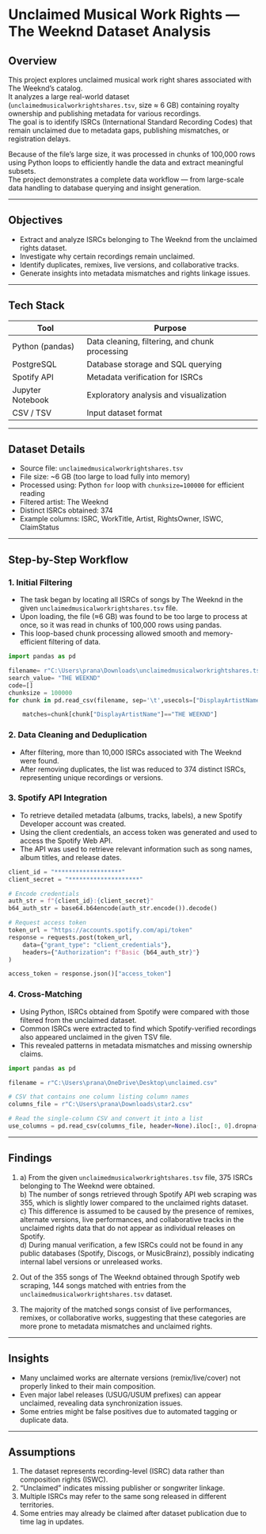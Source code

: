 # Unclaimed Musical Work Rights — The Weeknd Dataset Analysis

## Overview
This project explores unclaimed musical work right shares associated with The Weeknd’s catalog.  
It analyzes a large real-world dataset (`unclaimedmusicalworkrightshares.tsv`, size ≈ 6 GB) containing royalty ownership and publishing metadata for various recordings.  
The goal is to identify ISRCs (International Standard Recording Codes) that remain unclaimed due to metadata gaps, publishing mismatches, or registration delays.

Because of the file’s large size, it was processed in chunks of 100,000 rows using Python loops to efficiently handle the data and extract meaningful subsets.  
The project demonstrates a complete data workflow — from large-scale data handling to database querying and insight generation.

---

## Objectives
- Extract and analyze ISRCs belonging to The Weeknd from the unclaimed rights dataset.  
- Investigate why certain recordings remain unclaimed.  
- Identify duplicates, remixes, live versions, and collaborative tracks.  
- Generate insights into metadata mismatches and rights linkage issues.

---

## Tech Stack
| Tool | Purpose |
|------|----------|
| Python (pandas) | Data cleaning, filtering, and chunk processing |
| PostgreSQL | Database storage and SQL querying |
| Spotify API | Metadata verification for ISRCs |
| Jupyter Notebook | Exploratory analysis and visualization |
| CSV / TSV | Input dataset format |

---

## Dataset Details
- Source file: `unclaimedmusicalworkrightshares.tsv`  
- File size: ~6 GB (too large to load fully into memory)  
- Processed using: Python `for` loop with `chunksize=100000` for efficient reading  
- Filtered artist: The Weeknd  
- Distinct ISRCs obtained: 374  
- Example columns: ISRC, WorkTitle, Artist, RightsOwner, ISWC, ClaimStatus  

---

## Step-by-Step Workflow

### 1. Initial Filtering
- The task began by locating all ISRCs of songs by The Weeknd in the given `unclaimedmusicalworkrightshares.tsv` file.  
- Upon loading, the file (≈6 GB) was found to be too large to process at once, so it was read in chunks of 100,000 rows using pandas.  
- This loop-based chunk processing allowed smooth and memory-efficient filtering of data.
```python
import pandas as pd

filename= r"C:\Users\prana\Downloads\unclaimedmusicalworkrightshares.tsv"
search_value= "THE WEEKND"
code=[]
chunksize = 100000 
for chunk in pd.read_csv(filename, sep='\t',usecols=["DisplayArtistName", "ISRC"], chunksize=chunksize):

    matches=chunk[chunk["DisplayArtistName"]=="THE WEEKND"]
```

### 2. Data Cleaning and Deduplication
- After filtering, more than 10,000 ISRCs associated with The Weeknd were found.  
- After removing duplicates, the list was reduced to 374 distinct ISRCs, representing unique recordings or versions.

### 3. Spotify API Integration
- To retrieve detailed metadata (albums, tracks, labels), a new Spotify Developer account was created.  
- Using the client credentials, an access token was generated and used to access the Spotify Web API.  
- The API was used to retrieve relevant information such as song names, album titles, and release dates.

```python
client_id = "*******************"
client_secret = "********************"

# Encode credentials
auth_str = f"{client_id}:{client_secret}"
b64_auth_str = base64.b64encode(auth_str.encode()).decode()

# Request access token
token_url = "https://accounts.spotify.com/api/token"
response = requests.post(token_url, 
    data={"grant_type": "client_credentials"},
    headers={"Authorization": f"Basic {b64_auth_str}"}
)

access_token = response.json()["access_token"]
```

### 4. Cross-Matching
- Using Python, ISRCs obtained from Spotify were compared with those filtered from the unclaimed dataset.  
- Common ISRCs were extracted to find which Spotify-verified recordings also appeared unclaimed in the given TSV file.  
- This revealed patterns in metadata mismatches and missing ownership claims.
```python
import pandas as pd

filename = r"C:\Users\prana\OneDrive\Desktop\unclaimed.csv"

# CSV that contains one column listing column names
columns_file = r"C:\Users\prana\Downloads\star2.csv"

# Read the single-column CSV and convert it into a list
use_columns = pd.read_csv(columns_file, header=None).iloc[:, 0].dropna().tolist()
```

---

## Findings
1. a) From the given `unclaimedmusicalworkrightshares.tsv` file, 375 ISRCs belonging to The Weeknd were obtained.  
   b) The number of songs retrieved through Spotify API web scraping was 355, which is slightly lower compared to the unclaimed rights dataset.  
   c) This difference is assumed to be caused by the presence of remixes, alternate versions, live performances, and collaborative tracks in the unclaimed rights data that do not appear as individual releases on Spotify.  
   d) During manual verification, a few ISRCs could not be found in any public databases (Spotify, Discogs, or MusicBrainz), possibly indicating internal label versions or unreleased works.  

2. Out of the 355 songs of The Weeknd obtained through Spotify web scraping, 144 songs matched with entries from the `unclaimedmusicalworkrightshares.tsv` dataset.  

3. The majority of the matched songs consist of live performances, remixes, or collaborative works, suggesting that these categories are more prone to metadata mismatches and unclaimed rights.

---

## Insights
- Many unclaimed works are alternate versions (remix/live/cover) not properly linked to their main composition.    
- Even major label releases (USUG/USUM prefixes) can appear unclaimed, revealing data synchronization issues.   
- Some entries might be false positives due to automated tagging or duplicate data.

---

## Assumptions
1. The dataset represents recording-level (ISRC) data rather than composition rights (ISWC).  
2. “Unclaimed” indicates missing publisher or songwriter linkage.  
3. Multiple ISRCs may refer to the same song released in different territories.  
4. Some entries may already be claimed after dataset publication due to time lag in updates.  


